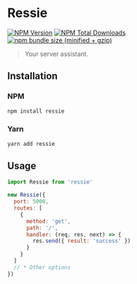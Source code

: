 # Ressie

[![NPM Version][npm-image]][npm-url] [![NPM Total Downloads][npm-downloads]][npm-url] [![npm bundle size (minified + gzip)][size-image]][npm-url]

> Your server assistant.

## Installation

### NPM

```sh
npm install ressie
```

### Yarn

```sh
yarn add ressie
```

## Usage

```js
import Ressie from 'ressie'

new Ressie({
  port: 5000,
  routes: [
    {
      method: 'get',
      path: '/',
      handler: (req, res, next) => {
        res.send({ result: 'success' })
      }
    }
  ]
  // * Other options
})
```

[npm-image]: https://img.shields.io/npm/v/ressie.svg
[npm-downloads]: https://img.shields.io/npm/dt/ressie.svg
[npm-url]: https://www.npmjs.com/package/ressie
[size-image]: https://img.shields.io/bundlephobia/minzip/ressie.svg
